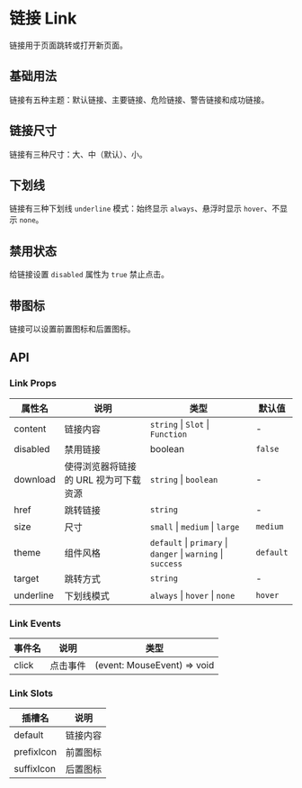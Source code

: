 # 链接 Link

链接用于页面跳转或打开新页面。

## 基础用法

链接有五种主题：默认链接、主要链接、危险链接、警告链接和成功链接。

<demo src="./demo/link/theme.vue"></demo>

## 链接尺寸

链接有三种尺寸：大、中（默认）、小。

<demo src="./demo/link/size.vue"></demo>

## 下划线

链接有三种下划线 `underline` 模式：始终显示 `always`、悬浮时显示 `hover`、不显示 `none`。

<demo src="./demo/link/underline.vue"></demo>

## 禁用状态

给链接设置 `disabled` 属性为 `true` 禁止点击。

<demo src="./demo/link/disabled.vue"></demo>

## 带图标

链接可以设置前置图标和后置图标。

<demo src="./demo/link/icon.vue"></demo>

## API

### Link Props

| 属性名       | 说明                    | 类型                                                           | 默认值       |
|-----------|-----------------------|--------------------------------------------------------------|-----------|
| content   | 链接内容                  | `string` \| `Slot` \| `Function`                             | -         |
| disabled  | 禁用链接                  | boolean                                                      | `false`   |
| download  | 使得浏览器将链接的 URL 视为可下载资源 | `string` \| `boolean`                                        | -         |
| href      | 跳转链接                  | `string`                                                     | -         |
| size      | 尺寸                    | `small` \| `medium` \| `large`                               | `medium`  |
| theme     | 组件风格                  | `default` \| `primary` \| `danger` \| `warning` \| `success` | `default` |
| target    | 跳转方式                  | `string`                                                     | -         |
| underline | 下划线模式                 | `always` \| `hover` \| `none`                                | `hover`   |

### Link Events

| 事件名   | 说明   | 类型                          |
|-------|------|-----------------------------|
| click | 点击事件 | (event: MouseEvent) => void |

### Link Slots

| 插槽名        | 说明   |
|------------|------|
| default    | 链接内容 |
| prefixIcon | 前置图标 |
| suffixIcon | 后置图标 |
